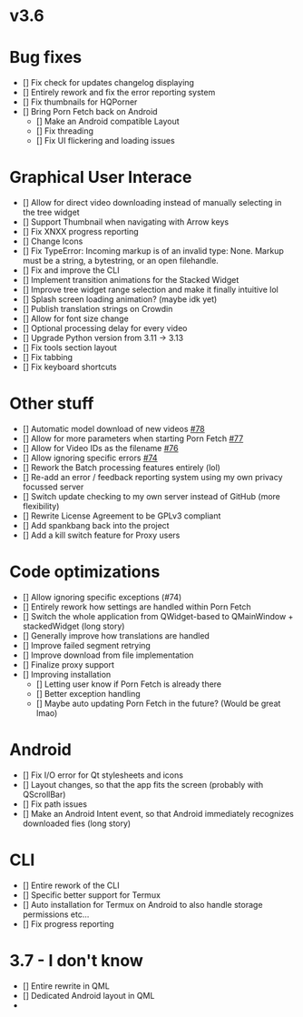 # v3.6


# Bug fixes
- [] Fix check for updates changelog displaying
- [] Entirely rework and fix the error reporting system
- [] Fix thumbnails for HQPorner
- [] Bring Porn Fetch back on Android
  - [] Make an Android compatible Layout
  - [] Fix threading
  - [] Fix UI flickering and loading issues

# Graphical User Interace
- [] Allow for direct video downloading instead of manually selecting in the tree widget
- [] Support Thumbnail when navigating with Arrow keys
- [] Fix XNXX progress reporting
- [] Change Icons
- [] Fix TypeError: Incoming markup is of an invalid type: None. Markup must be a string, a bytestring, or an open filehandle.
- [] Fix and improve the CLI
- [] Implement transition animations for the Stacked Widget
- [] Improve tree widget range selection and make it finally intuitive lol
- [] Splash screen loading animation? (maybe idk yet)
- [] Publish translation strings on Crowdin 
- [] Allow for font size change
- [] Optional processing delay for every video
- [] Upgrade Python version from 3.11 -> 3.13
- [] Fix tools section layout
- [] Fix tabbing
- [] Fix keyboard shortcuts

# Other stuff
- [] Automatic model download of new videos [#78](https://github.com/EchterAlsFake/Porn_Fetch/issues/78)
- [] Allow for more parameters when starting Porn Fetch [#77](https://github.com/EchterAlsFake/Porn_Fetch/issues/77)
- [] Allow for Video IDs as the filename [#76](https://github.com/EchterAlsFake/Porn_Fetch/issues/76)
- [] Allow ignoring specific errors [#74](https://github.com/EchterAlsFake/Porn_Fetch/issues/74)
- [] Rework the Batch processing features entirely (lol)
- [] Re-add an error / feedback reporting system using my own privacy focussed server
- [] Switch update checking to my own server instead of GitHub (more flexibility)
- [] Rewrite License Agreement to be GPLv3 compliant
- [] Add spankbang back into the project
- [] Add a kill switch feature for Proxy users

# Code optimizations
- [] Allow ignoring specific exceptions (#74)
- [] Entirely rework how settings are handled within Porn Fetch
- [] Switch the whole application from QWidget-based to QMainWindow + stackedWidget (long story)
- [] Generally improve how translations are handled
- [] Improve failed segment retrying
- [] Improve download from file implementation
- [] Finalize proxy support
- [] Improving installation
  - [] Letting user know if Porn Fetch is already there
  - [] Better exception handling
  - [] Maybe auto updating Porn Fetch in the future? (Would be great lmao)

# Android
- [] Fix I/O error for Qt stylesheets and icons
- [] Layout changes, so that the app fits the screen (probably with QScrollBar)
- [] Fix path issues
- [] Make an Android Intent event, so that Android immediately recognizes downloaded fies (long story)

# CLI
- [] Entire rework of the CLI
- [] Specific better support for Termux
- [] Auto installation for Termux on Android to also handle storage permissions etc...
- [] Fix progress reporting


# 3.7 - I don't know
- [] Entire rewrite in QML
- [] Dedicated Android layout in QML
- 